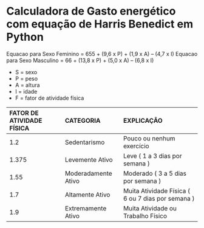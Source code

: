 # Calculadora de Gasto energético com equação de Harris Benedict em Python

Equacao para Sexo Feminino = 655 + (9,6 x P) + (1,9 x A) – (4,7 x I)
Equacao para Sexo Masculino = 66 + (13,8 x P) + (5,0 x A) – (6,8 x I)

 - S = sexo
 - P = peso
 - A = altura
 - I = idade
 - F = fator de atividade física

| FATOR DE ATIVIDADE FÍSICA  | CATEGORIA              | EXPLICAÇÃO                                         | 
| :---                       | :---                   | :------------------------------------------------- |
| 1.2                        | Sedentarismo           | Pouco ou nenhum exercício                          |
| 1.375                      | Levemente Ativo        | Leve ( 1 a 3 dias por semana )                     |
| 1.55                       | Moderadamente Ativo    | Moderado ( 3 a 5 dias por semana )                 |
| 1.7                        | Altamente Ativo        | Muita Atividade Física ( 6 ou 7 dias por semana )  |
| 1.9                        | Extremamente Ativo     | Muita Atividade ou Trabalho Físico                 |
